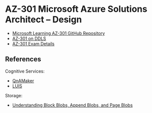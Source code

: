 # AZ-301 Microsoft Azure Solutions Architect – Design

* [Microsoft Learning AZ-301 GitHub Repository](https://github.com/MicrosoftLearning/AZ-301-MicrosoftAzureArchitectDesign)
* [AZ-301 on DDLS](https://www.ddls.com.au/courses/microsoft/azure/microsoft-az-301-azure-solutions-architect-design/)
* [AZ-301 Exam Details](https://www.microsoft.com/en-us/learning/exam-az-301.aspx)

## References

Cognitive Services:
* [QnAMaker](https://www.qnamaker.ai/)
* [LUIS](https://www.luis.ai)

Storage:
* [Understanding Block Blobs, Append Blobs, and Page Blobs](https://docs.microsoft.com/en-us/rest/api/storageservices/understanding-block-blobs--append-blobs--and-page-blobs)

